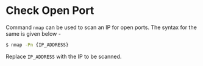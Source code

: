 # Check Open Port

Command `nmap` can be used to scan an IP for open ports. The syntax for the same is given below -

```bash
$ nmap -Pn {IP_ADDRESS}
```

Replace `IP_ADDRESS` with the IP to be scanned.

